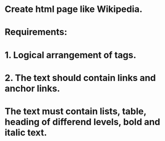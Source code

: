 # Create html page like Wikipedia.
# Requirements:
# 1. Logical arrangement of tags.
# 2. The text should contain links and anchor links.
# The text must contain lists, table, heading of differend levels, bold and italic text.
